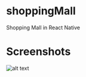 # shoppingMall
Shopping Mall in React Native

# Screenshots
![alt text](https://user-images.githubusercontent.com/33079718/60790636-e88c7500-a19c-11e9-8361-b7c5fc4b2396.png)
